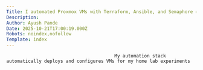 ```yaml
---
Title: I automated Proxmox VMs with Terraform, Ansible, and Semaphore — here's how
Description: 
Author: Ayush Pande
Date: 2025-10-21T17:00:19.000Z
Robots: noindex,nofollow
Template: index
---
```


                                            My automation stack automatically deploys and configures VMs for my home lab experiments
                                        